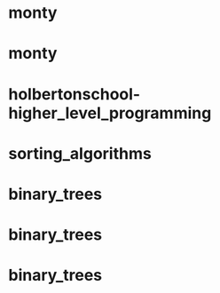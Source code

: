 # monty
# monty
# holbertonschool-higher_level_programming
# sorting_algorithms
# binary_trees
# binary_trees
# binary_trees
